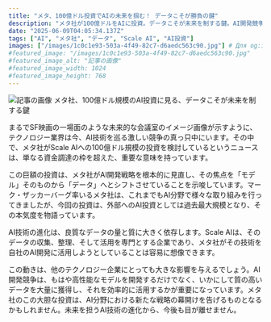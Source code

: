 ```yaml
---
title: "メタ、100億ドル投資でAIの未来を掴む！ データこそが勝負の鍵"
description: "メタ社が100億ドルをAIに投資。データこそが未来を制する鍵。AI開発競争はモデルからデータへ。メタ社の戦略転換は、他社にも影響を与えるか？"
date: "2025-06-09T04:05:34.137Z"
tags: ["AI", "メタ社", "データ", "Scale AI", "AI投資"]
images: ["/images/1c0c1e93-503a-4f49-82c7-d6aedc563c90.jpg"] # Для og:image
#featured_image: "/images/1c0c1e93-503a-4f49-82c7-d6aedc563c90.jpg"
#featured_image_alt: "記事の画像"
#featured_image_width: 1024
#featured_image_height: 768
---
```

![記事の画像](/images/1c0c1e93-503a-4f49-82c7-d6aedc563c90.jpg)
メタ社、100億ドル規模のAI投資に見る、データこそが未来を制する鍵

まるでSF映画の一場面のような未来的な会議室のイメージ画像が示すように、テクノロジー業界は今、AI技術を巡る激しい競争の真っ只中にいます。その中で、メタ社がScale AIへの100億ドル規模の投資を検討しているというニュースは、単なる資金調達の枠を超えた、重要な意味を持っています。

この巨額の投資は、メタ社がAI開発戦略を根本的に見直し、その焦点を「モデル」そのものから「データ」へとシフトさせていることを示唆しています。マーク・ザッカーバーグ率いるメタ社は、これまでもAI分野で様々な取り組みを行ってきましたが、今回の投資は、外部へのAI投資としては過去最大規模となり、その本気度を物語っています。

AI技術の進化は、良質なデータの量と質に大きく依存します。Scale AIは、そのデータの収集、整理、そして活用を専門とする企業であり、メタ社がその技術を自社のAI開発に活用しようとしていることは容易に想像できます。

この動きは、他のテクノロジー企業にとっても大きな影響を与えるでしょう。AI開発競争は、もはや高性能なモデルを開発するだけでなく、いかにして質の高いデータを大量に獲得し、それを効率的に活用するかが重要になっています。メタ社のこの大胆な投資は、AI分野における新たな戦略の幕開けを告げるものとなるかもしれません。未来を担うAI技術の進化から、今後も目が離せません。
